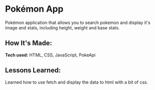 # Pokémon App
Pokémon application that allows you to search pokemon and display it's image and stats, including height, weight and base stats.




## How It's Made:

**Tech used:** HTML, CSS, JavaScript, PokeApi

## Lessons Learned:

Learned how to use fetch and display the data to html with a bit of css.

